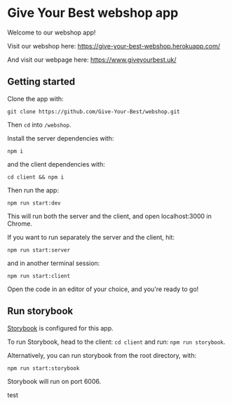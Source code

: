 # Give Your Best webshop app

Welcome to our webshop app!

Visit our webshop here: https://give-your-best-webshop.herokuapp.com/

And visit our webpage here: https://www.giveyourbest.uk/

## Getting started

Clone the app with:

```
git clone https://github.com/Give-Your-Best/webshop.git
```

Then `cd` into `/webshop`.

Install the server dependencies with:

```
npm i
```

and the client dependencies with:

```
cd client && npm i
```

Then run the app:

```
npm run start:dev
```

This will run both the server and the client, and open localhost:3000 in Chrome.

If you want to run separately the server and the client, hit:

```
npm run start:server
```

and in another terminal session:

```
npm run start:client
```

Open the code in an editor of your choice, and you're ready to go!

## Run storybook

[Storybook](https://storybook.js.org/) is configured for this app.

To run Storybook, head to the client: `cd client`
and run: `npm run storybook`.

Alternatively, you can run storybook from the root directory, with:

```
npm run start:storybook
```

Storybook will run on port 6006.

test
